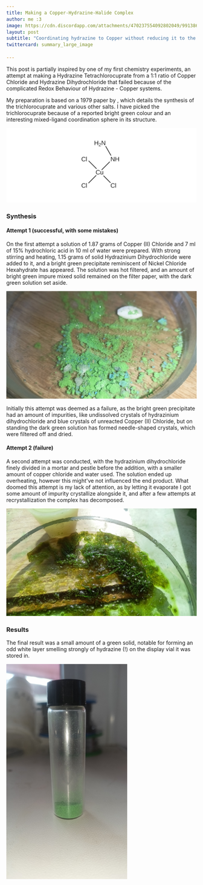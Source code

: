 ```yaml
---
title: Making a Copper-Hydrazine-Halide Complex  
author: me :3
image: https://cdn.discordapp.com/attachments/470237554092802049/991386075840905297/unknown.png
layout: post
subtitle: "Coordinating hydrazine to Copper without reducing it to the metal"
twittercard: summary_large_image

--- 
```


This post is partially inspired by one of my first chemistry experiments, an attempt at making a Hydrazine Tetrachlorocuprate from a 1:1 ratio of Copper Chloride and Hydrazine Dihydrochloride that failed because of the complicated Redox Behaviour of Hydrazine - Copper systems.

My preparation is based on a 1979 paper by , which details the synthesis of the trichlorocuprate and various other salts. I have picked the trichlorocuprate because of a reported bright green colour and an interesting mixed-ligand coordination sphere in its structure.  

<img src="/assets/images/hydrazinium_chlorocuprate.png" width="600" alt="picture with structure of hydrazinium trichlorocuprate" title="Structure of the Complex"><br>

### Synthesis 
#### Attempt 1 (successful, with some mistakes)
On the first attempt a solution of 1.87 grams of Copper (II) Chloride and 7 ml of 15% hydrochloric acid in 10 ml of water were prepared. With strong stirring and heating, 1.15 grams of solid Hydrazinium Dihydrochloride were added to it, and a bright green precipitate reminiscent of Nickel Chloride Hexahydrate has appeared. The solution was hot filtered, and an amount of bright green impure mixed solid remained on the filter paper, with the dark green solution set aside. 

<img src="/assets/images/copper_hydrazine_impure.jpg" width="600" alt="picture with structure of hydrazinium trichlorocuprate" title="Structure of the Complex"><br>

Initially this attempt was deemed as a failure, as the bright green precipitate had an amount of impurities, like undissolved crystals of hydrazinium dihydrochloride and blue crystals of unreacted Copper (II) Chloride, but on standing the dark green solution has formed needle-shaped crystals, which were filtered off and dried. 

#### Attempt 2 (failure)
A second attempt was conducted, with the hydrazinium dihydrochloride finely divided in a mortar and pestle before the addition, with a smaller amount of copper chloride and water used. The solution ended up overheating, however this might've not influenced the end product. What doomed this attempt is my lack of attention, as by letting it evaporate I got some amount of impurity crystallize alongside it, and after a few attempts at recrystallization the complex has decomposed. 

<img src="/assets/images/n2h4_cucl3_recryst.jpg" width="600" alt="picture with structure of hydrazinium trichlorocuprate" title="Structure of the Complex"><br>

### Results 
The final result was a small amount of a green solid, notable for forming an odd white layer smelling strongly of hydrazine (!) on the display vial it was stored in.

<img src="/assets/images/n2h4_cucl3_vial.jpg" width="320" alt="picture with structure of hydrazinium trichlorocuprate" title="Structure of the Complex"><br>
